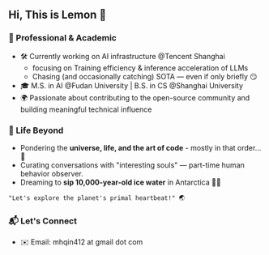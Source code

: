 ## Hi, This is Lemon 🍋

### 📌 Professional & Academic  
- 🛠️ ​Currently working on AI infrastructure @Tencent Shanghai
  - focusing on Training efficiency & inference acceleration of LLMs
  - Chasing (and occasionally catching) SOTA — even if only briefly 😏
- 🎓 M.S. in AI @Fudan University | ​B.S. in CS @Shanghai University
- 🌍 ​Passionate about contributing to the ​open-source community and building meaningful technical influence

### 🎈 Life Beyond
- Pondering ​the **universe, life, and the art of code** - mostly in that order... 💭
- Curating conversations with ​"interesting souls" — part-time human behavior observer.
- Dreaming to ​**sip 10,000-year-old ice water** in Antarctica 🧊🚢

`"Let's explore the planet's primal heartbeat!" 🌏`

### 📬 Let's Connect
- ✉️ Email: mhqin412 at gmail dot com


<!--
## Hi there 👋

**This is Lemon-412, an undergraduate from [C.E.S. Shanghai University](https://cs.shu.edu.cn/).**

![fdciabdul github stats](https://github-readme-stats.vercel.app/api?username=Lemon-412&show_icons=true&title_color=3ddbcf&icon_color=90da21&text_color=255085&bg_color=fff)



----



**More About Me:**

- 👯 I'm still working hard to learn new stuffs. 
- ⚡ To learn more about me, please visit [my github page](https://lemon-412.github.io/).
- 📫 Feel free to contact me via: lemon412 at foxmail dot com



<img src="https://s1.ax1x.com/2020/09/07/wKB5id.jpg" height=120>
-->
